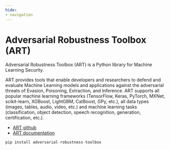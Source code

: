 ```yaml
---
hide:
- navigation
---
```


# Adversarial Robustness Toolbox (ART)

Adversarial Robustness Toolbox (ART) is a Python library for Machine Learning Security.

ART provides tools that enable developers and researchers to defend and evaluate Machine Learning models and applications against the adversarial threats of Evasion, Poisoning, Extraction, and Inference. ART supports all popular machine learning frameworks (TensorFlow, Keras, PyTorch, MXNet, scikit-learn, XGBoost, LightGBM, CatBoost, GPy, etc.), all data types (images, tables, audio, video, etc.) and machine learning tasks (classification, object detection, speech recognition, generation, certification, etc.).

- [ART github](https://github.com/Trusted-AI/adversarial-robustness-toolbox)
- [ART documentation](https://adversarial-robustness-toolbox.readthedocs.io/)

```python
pip install adversarial-robustness-toolbox
```
